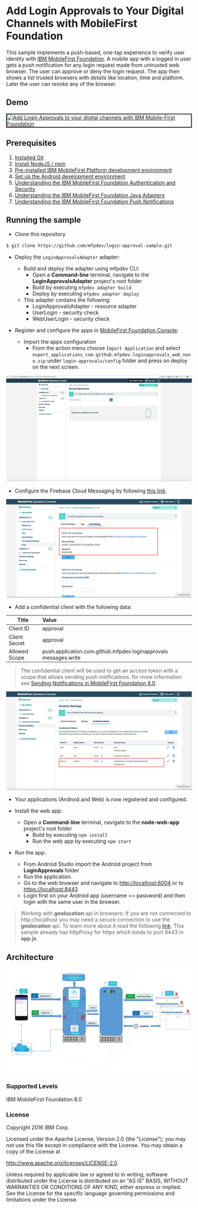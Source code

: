 # Add Login Approvals to Your Digital Channels with MobileFirst Foundation

This sample implements a push-based, one-tap experience to verify user identity with [IBM MobileFirst Foundation](https://mobilefirstplatform.ibmcloud.com). A mobile app with a logged in user gets a push notification for any login request made from untrusted web browser. The user can approve or deny the login request.  The app then shows a list trusted browsers with details like location, time and platform.  Later the user can revoke any of the browser.

## Demo
<a href="http://www.youtube.com/watch?feature=player_embedded&v=ajumb5iOblE" target="_blank"><img src="http://img.youtube.com/vi/ajumb5iOblE/0.jpg"
alt="Add Login Approvals to your digital channels with IBM Mobile-First Foundation
" width="480" height="360" border="2" /></a>

## Prerequisites

1. [Installed Git](https://git-scm.com/book/en/v2/Getting-Started-Installing-Git)
2. [Install NodeJS / npm](https://docs.npmjs.com/getting-started/installing-node)
5. [Pre-installed IBM MobileFirst Platform development environment](https://mobilefirstplatform.ibmcloud.com/tutorials/en/foundation/8.0/setting-up-your-development-environment/)
4. [Set up the Android development environment](https://mobilefirstplatform.ibmcloud.com/tutorials/en/foundation/8.0/installation-configuration/development/android/)
6. [Understanding the IBM MobileFirst Foundation Authentication and Security](https://mobilefirstplatform.ibmcloud.com/tutorials/en/foundation/8.0/authentication-and-security/)
7. [Understanding the IBM MobileFirst Foundation Java Adapters](https://mobilefirstplatform.ibmcloud.com/tutorials/en/foundation/8.0/adapters/java-adapters/)
8. [Understanding the IBM MobileFirst Foundation Push Notifications](https://mobilefirstplatform.ibmcloud.com/tutorials/en/foundation/8.0/notifications/)

## Running the sample

- Clone this repository   

 ```bash
 $ git clone https://github.com/mfpdev/login-approval-sample.git
 ```


* Deploy the `LoginApprovalsAdapter` adapter:
   * Build and deploy the adapter using mfpdev CLI:
     * Open a **Command-line** terminal, navigate to the **LoginApprovalsAdapter** project's root folder
     * Build by executing `mfpdev adapter build`
     * Deploy by executing `mfpdev adapter deploy`
   * This adapter contains the following:
     * LoginApprovalsAdapter - resource adapter
     * UserLogin - security check
     * WebUserLogin - security check   


* Register and configure the apps in [MobileFirst Foundation Console](http://localhost:9080/mfpconsole/):

  * Import the apps configuration
    * From the action menu choose `Import Application` and select `export_applications_com.github.mfpdev.loginapprovals_web_none.zip` under `login-approvals/config` folder and press on deploy on the next screen.

![Import Application](images/ImportApplication.gif)


  * Configure the Firebase Cloud Messaging by following [this link](https://mobilefirstplatform.ibmcloud.com/tutorials/en/foundation/8.0/notifications/sending-notifications/#google-cloud-messaging--firebase-cloud-messaging).


  ![Push Configuration](images/configurePush.png)

  * Add a confidential client with the following data:

| Title   |      Value      |
|----------|:-------------|
| Client ID |  approval|
| Client Secret |    approval   |
| Allowed Scope |push.application.com.github.mfpdev.loginapprovals messages.write |   


  > The confidential client will be used to get an access token with a scope that allows sending push notifications. for more information see [Sending Notifications in MobileFirst Foundation 8.0](https://mobilefirstplatform.ibmcloud.com/tutorials/en/foundation/8.0/notifications/sending-notifications/#sending-the-notification).

![Confidential Client](images/confidential.png)


* Your applications (Android and Web) is now registered and configured.

* Install the web app:
  * Open a **Command-line** terminal, navigate to the **node-web-app** project's root folder
     * Build by executing `npm install`
     * Run the web app by executing `npm start`

* Run the app:
  * From Android Studio import the Android project from **LoginApprovals** folder
  * Run the application.
  * Go to the web browser and navigate to [http://localhost:6004](http://localhost:6004) or to [https://localhost:8443](https://localhost:8443)
  * Login first on your Android app (username == password) and then login with the same user in the browser.


> Working with **geolocation** api in browsers:
If you are not connected to http://localhost you may need a secure connection to use the **geolocation** api.
To learn more about it read the following [link](https://developers.google.com/web/updates/2016/04/geolocation-on-secure-contexts-only). This sample already has httpProxy for https which binds to port 8443 in **app.js**.

## Architecture
![Architecture](images/LoginApprovals.png)

### Supported Levels
IBM MobileFirst Foundation 8.0

### License
Copyright 2016 IBM Corp.

Licensed under the Apache License, Version 2.0 (the "License");
you may not use this file except in compliance with the License.
You may obtain a copy of the License at

http://www.apache.org/licenses/LICENSE-2.0

Unless required by applicable law or agreed to in writing, software
distributed under the License is distributed on an "AS IS" BASIS,
WITHOUT WARRANTIES OR CONDITIONS OF ANY KIND, either express or implied.
See the License for the specific language governing permissions and
limitations under the License.
